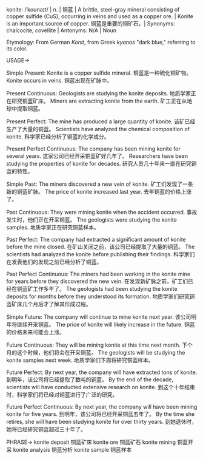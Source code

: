 konite: /ˈkoʊnaɪt/ | n. | 铜蓝 | A brittle, steel-gray mineral consisting of copper sulfide (CuS), occurring in veins and used as a copper ore. |  Konite is an important source of copper. 铜蓝是重要的铜矿石。| Synonyms: chalcocite, covellite | Antonyms: N/A | Noun

Etymology: From German *Konit*, from Greek *kyanos* "dark blue," referring to its color.

USAGE->

Simple Present:
Konite is a copper sulfide mineral. 铜蓝是一种硫化铜矿物。
Konite occurs in veins. 铜蓝出现在矿脉中。

Present Continuous:
Geologists are studying the konite deposits. 地质学家正在研究铜蓝矿床。
Miners are extracting konite from the earth. 矿工正在从地球中提取铜蓝。

Present Perfect:
The mine has produced a large quantity of konite. 该矿已经生产了大量的铜蓝。
Scientists have analyzed the chemical composition of konite. 科学家已经分析了铜蓝的化学成分。

Present Perfect Continuous:
The company has been mining konite for several years. 这家公司已经开采铜蓝矿好几年了。
Researchers have been studying the properties of konite for decades.  研究人员几十年来一直在研究铜蓝的特性。

Simple Past:
The miners discovered a new vein of konite. 矿工们发现了一条新的铜蓝矿脉。
The price of konite increased last year. 去年铜蓝的价格上涨了。

Past Continuous:
They were mining konite when the accident occurred. 事故发生时，他们正在开采铜蓝。
The geologists were studying the konite samples. 地质学家正在研究铜蓝样本。

Past Perfect:
The company had extracted a significant amount of konite before the mine closed. 在矿山关闭之前，该公司已经提取了大量的铜蓝。
The scientists had analyzed the konite before publishing their findings. 科学家们在发表他们的发现之前已经分析了铜蓝。

Past Perfect Continuous:
The miners had been working in the konite mine for years before they discovered the new vein. 在发现新矿脉之前，矿工们已经在铜蓝矿工作多年了。
The geologists had been studying the konite deposits for months before they understood its formation. 地质学家们研究铜蓝矿床几个月后才了解其形成过程。

Simple Future:
The company will continue to mine konite next year.  该公司明年将继续开采铜蓝。
The price of konite will likely increase in the future. 铜蓝的价格未来可能会上涨。

Future Continuous:
They will be mining konite at this time next month. 下个月的这个时候，他们将会在开采铜蓝。
The geologists will be studying the konite samples next week. 地质学家们下周将研究铜蓝样本。

Future Perfect:
By next year, the company will have extracted tons of konite. 到明年，该公司将已经提取了数吨的铜蓝。
By the end of the decade, scientists will have conducted extensive research on konite. 到这个十年结束时，科学家们将已经对铜蓝进行了广泛的研究。

Future Perfect Continuous:
By next year, the company will have been mining konite for five years. 到明年，该公司将已经开采铜蓝五年了。
By the time she retires, she will have been studying konite for over thirty years. 到她退休时，她将已经研究铜蓝超过三十年了。


PHRASE->
konite deposit 铜蓝矿床
konite ore 铜蓝矿石
konite mining 铜蓝开采
konite analysis 铜蓝分析
konite sample 铜蓝样本
